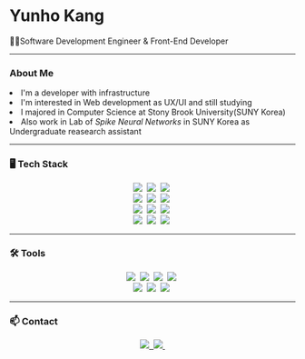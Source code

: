 
<h1>Yunho Kang</h1>
<p>👨‍💻Software Development Engineer & Front-End Developer</p>

<hr>

<h3>About Me</h3>
<li>I'm a developer with infrastructure</li>
<li>I'm interested in Web development as UX/UI and still studying</li>
<li>I majored in Computer Science at Stony Brook University(SUNY Korea)</li>
<li>Also work in Lab of <i>Spike Neural Networks</i> in SUNY Korea as Undergraduate reasearch assistant</li>

<hr>

<h3>🖥️ Tech Stack</h3>
<div align="center">
  <img src="https://img.shields.io/badge/react-20232a.svg?style=for-the-badge&logo=react&logoColor=61DAFB" />&nbsp
  <img src="https://img.shields.io/badge/Flutter-02569B.svg?style=for-the-badge&logo=Flutter&logoColor=white" />&nbsp
  <img src="https://img.shields.io/badge/html5-E34F26.svg?style=for-the-badge&logo=html5&logoColor=white" />&nbsp
<div align="center">
  <img src="https://img.shields.io/badge/javascript-F7DF1E.svg?style=for-the-badge&logo=javascript&logoColor=20232a" />&nbsp
  <img src="https://img.shields.io/badge/bootstrap-7952B3.svg?style=for-the-badge&logo=bootstrap&logoColor=white" />&nbsp
  <img src="https://img.shields.io/badge/css3-1572B6.svg?style=for-the-badge&logo=css3&logoColor=white" />&nbsp
</div>
<div align="center">
  <img src="https://img.shields.io/badge/python-3670A0?style=for-the-badge&logo=python&logoColor=ffdd54" />&nbsp
  <img src="https://img.shields.io/badge/numPy-013243.svg?style=for-the-badge&logo=numpy&logoColor=white" />&nbsp
  <img src="https://img.shields.io/badge/pyTorch-EE4C2C.svg?style=for-the-badge&logo=C&logoColor=white" />&nbsp
</div>
  <img src="https://img.shields.io/badge/JAVA-FF7F00.svg?style=for-the-badge&logo=openJDK&logoColor=white" />&nbsp
  <img src="https://img.shields.io/badge/C Language-A8B9CC.svg?style=for-the-badge&logo=C&logoColor=white" />&nbsp
  <img src="https://img.shields.io/badge/MySQL-4479A1.svg?style=for-the-badge&logo=MySQL&logoColor=white" />&nbsp
</div>

<hr>

<h3>🛠 Tools</h3>
<div align="center">
  <img src="https://img.shields.io/badge/git-F05033.svg?style=for-the-badge&logo=git&logoColor=white" />&nbsp
  <img src="https://img.shields.io/badge/github-181717.svg?style=for-the-badge&logo=github&logoColor=white" />&nbsp
  <img src="https://img.shields.io/badge/Notion-F3F3F3.svg?style=for-the-badge&logo=notion&logoColor=black" />&nbsp
  <img src="https://img.shields.io/badge/figma-F24E1E.svg?style=for-the-badge&logo=figma&logoColor=white" />&nbsp
</div>

<div align="center">
  <img src="https://img.shields.io/badge/VSCode-0098FF.svg?style=for-the-badge&logo=visual-studio-code&logoColor=0098FF" />&nbsp
  <img src="https://img.shields.io/badge/jupyter-2C2C32.svg?style=for-the-badge&logo=jupyter&logoColor=F37726" />&nbsp
  <img src="https://img.shields.io/badge/Colab-2C2C32.svg?style=for-the-badge&logo=googlecolab&logoColor=F9AB00" />&nbsp
</div>

<hr>

<h3>📫 Contact</h3>
<div align="center">
  <a href="www.linkedin.com/in/yun-ho-kang">
    <img src="https://img.shields.io/badge/LinkedIn-0A66C2?style=for-the-badge&logo=velog&logoColor=white" />&nbsp
  </a>
  <a href="mailto:yunho.kang99@gmail.com">
    <img
      src="https://img.shields.io/badge/gmail-D14836?style=for-the-badge&logo=gmail&logoColor=white"/>&nbsp
  </a>
</div>
